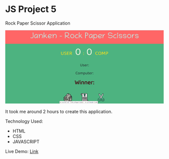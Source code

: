 # JS Project 5

Rock Paper Scissor Application

![thumbnail](./Thumbnail.PNG)

It took me around 2 hours to create this application.

Technology Used:
- HTML
- CSS
- JAVASCRIPT


Live Demo: [Link]()